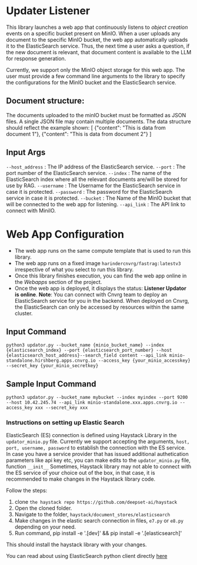 # Updater Listener

This library launches a web app that continuously listens to *object creation* events on a specific bucket present on MinIO. When a user uploads any document to the specific MinIO bucket, the web app   automatically uploads it to the ElasticSearch service. Thus, the next time a user asks a question, if the new document is relevant, that document content is available to the LLM for response generation.

Currently, we support only the MinIO object storage for this web app.
The user must provide a few command line arguments to the library to specify the configurations for the MinIO bucket and the ElasticSearch service.

## Document structure:
The documents uploaded to the minIO bucket must be formatted as JSON files. A single JSON file may contain multiple documents. The data structure should reflect the example shown:
    [
        {"content": "This is data from document 1"},
        {"content": "This is data from document 2"}
    ]
## Input Args

`--host_address` : The IP  address of the ElasticSearch service.
`--port` : The port number of the ElasticSearch service.
`--index` : The name of the ElasticSearch index where all the relevant documents are/will be stored for use by RAG.
`--username` : The Username for the ElasticSearch service in case it is protected.
`--password` : The password for the ElasticSearch service in case it is protected.
`--bucket` : The Name of the MinIO bucket that will be connected to the web app for listening.
`--api_link` : The API link to connect with MiniIO.

# Web App Configuration
- The web app runs on the same compute template that is used to run this library. 
- The web app runs on a fixed image `harindercnvrg/fastrag:latestv3` irrespective of what you select to run this library.
- Once this library finishes execution, you can find the web app online in the *Webapps* section of the project. 
-  Once the web app is deployed, it displays the status: **Listener Updator is online**.
**Note**: You can connect with Cnvrg team to deploy an ElasticSearch service for you in the backend. When deployed on Cnvrg, the ElasticSearch can only be accessed by resources within the same cluster.

## Input Command

```
python3 updator.py --bucket_name {minio_bucket_name} --index {elasticsearch_index} --port {elasticsearch_port_number} --host {elasticsearch_host_address}--search_field content --api_link minio-standalone.hirshberg.apps.cnvrg.io --access_key {your_minio_accesskey} --secret_key {your_minio_secretkey} 

```
## Sample Input Command

```
python3 updator.py --bucket_name mybucket --index myindex --port 9200 --host 10.42.245.74 --api_link minio-standalone.xxx.apps.cnvrg.io --access_key xxx --secret_key xxx
```

### Instructions on setting up Elastic Search

ElasticSearch (ES) connection is defined using Haystack Library in the `updator_minio.py` file. Currently we support accepting the arguments, `host, port, username, password` to establish the connection with the ES service. In case you have a service provider that has issued additional authetication parameters like api key etc, you can make edits to the `updator_minio.py` file, function `__init__` 
Sometimes, Haystack library may not able to connect with the ES service of your choice out of the box, in that case, it is recommended to make changes in the Haystack library code.

Follow the steps:

1. clone `the haystack repo https://github.com/deepset-ai/haystack`
2. Open the cloned folder.
2. Navigate to the folder, `haystack/document_stores/elasticsearch`
3. Make changes in the elastic search connection in files, `e7.py` or `e8.py` depending on your need.
4. Run command, pip install -e '.[dev]' && pip install -e '.[elasticsearch]'

This should install the haystack library with your changes.

You can read about using ElasticSearch python client directly [here](https://www.elastic.co/guide/en/elasticsearch/client/python-api/current/index.html)
